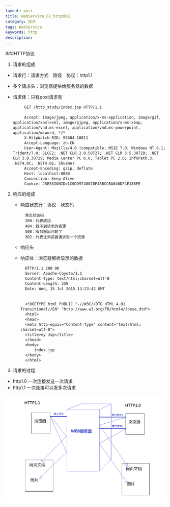 ```yaml
---
layout: post
title: WebService_02_http协议
category: 技术
tags: WebService
keywords: http
description: 
---
```

###HTTP协议
1. 请求的组成
 * 请求行：请求方式　路径　协议：http1.1
 * 多个请求头：浏览器提供给服务器的数据
 * 请求体：只有post请求有
 
			GET /http_study/index.jsp HTTP/1.1

			Accept: image/jpeg, application/x-ms-application, image/gif, application/xaml+xml, image/pjpeg, application/x-ms-xbap, application/vnd.ms-excel, application/vnd.ms-powerpoint, application/msword, */*
			X-HttpWatch-RID: 95684-10011
			Accept-Language: zh-CN
			User-Agent: Mozilla/4.0 (compatible; MSIE 7.0; Windows NT 6.1; Trident/7.0; SLCC2; .NET CLR 2.0.50727; .NET CLR 3.5.30729; .NET CLR 3.0.30729; Media Center PC 6.0; Tablet PC 2.0; InfoPath.3; .NET4.0C; .NET4.0E; Shuame)
			Accept-Encoding: gzip, deflate
			Host: localhost:8080
			Connection: Keep-Alive
			Cookie: JSESSIONID=1C0DD9748870F4BBCCBA046DF4E188FE

2. 响应的组成
	* 响应状态行：协议　状态码　
	
		    常见状态码
		    200：代表成功
		    404：找不到请求的资源
		    500：服务器出问题了
		    302：代表让浏览器请求另一个资源
	* 响应头
	* 响应体：浏览器解析显示的数据

			HTTP/1.1 200 OK
			Server: Apache-Coyote/1.1
			Content-Type: text/html;charset=utf-8
			Content-Length: 259
			Date: Wed, 15 Jul 2015 13:23:42 GMT
			
			
			<!DOCTYPE html PUBLIC "-//W3C//DTD HTML 4.01 Transitional//EN" "http://www.w3.org/TR/html4/loose.dtd">
			<html>
			<head>
			<meta http-equiv="Content-Type" content="text/html; charset=utf-8">
			<title>my Jsp</title>
			</head>
			<body>
				index.jsp
			</body>
			</html>

3. 请求的过程
 * http1.0 一次连接发送一次请求
 * http1.1 一次连接可以发多次请求

![5](/public/img/tec/http_request.png)
